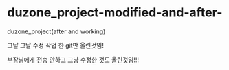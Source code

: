 # duzone_project-modified-and-after-
duzone_project(after and working)

그날 그날 수정 작업 한 git만 올린것임!

부장님에게 전송 안하고 그냥 수정한 것도 올린것임!!!

